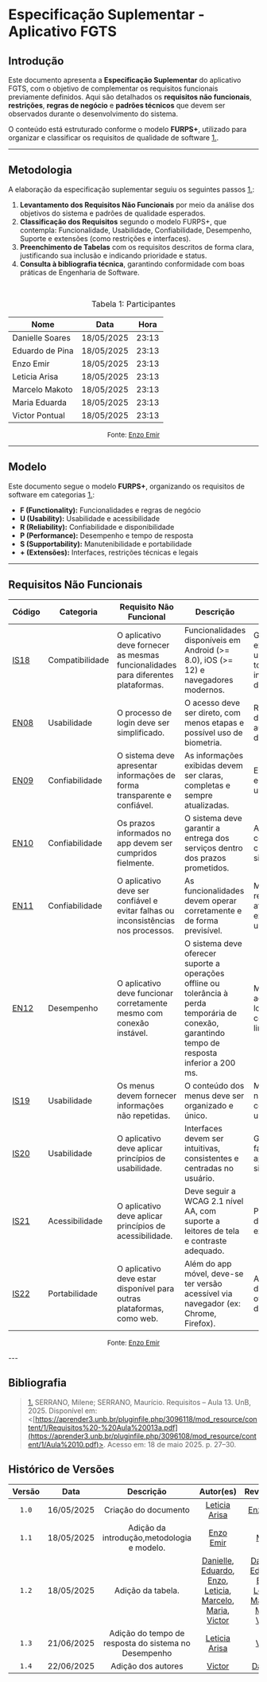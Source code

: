 # Especificação Suplementar - Aplicativo FGTS

## Introdução

Este documento apresenta a **Especificação Suplementar** do aplicativo FGTS, com o objetivo de complementar os requisitos funcionais previamente definidos. Aqui são detalhados os **requisitos não funcionais**, **restrições**, **regras de negócio** e **padrões técnicos** que devem ser observados durante o desenvolvimento do sistema. 

O conteúdo está estruturado conforme o modelo **FURPS+**, utilizado para organizar e classificar os requisitos de qualidade de software <a id="RP1" href="#TEC1">1.</a>.

---

## Metodologia

A elaboração da especificação suplementar seguiu os seguintes passos <a id="RP1" href="#TEC1">1.</a>:

1. **Levantamento dos Requisitos Não Funcionais** por meio da análise dos objetivos do sistema e padrões de qualidade esperados.
2. **Classificação dos Requisitos** segundo o modelo FURPS+, que contempla: Funcionalidade, Usabilidade, Confiabilidade, Desempenho, Suporte e extensões (como restrições e interfaces).
3. **Preenchimento de Tabelas** com os requisitos descritos de forma clara, justificando sua inclusão e indicando prioridade e status.
4. **Consulta à bibliografia técnica**, garantindo conformidade com boas práticas de Engenharia de Software.

<br>

<font size="3"><p style="text-align: center">Tabela 1: Participantes</p></font>

<div align="center">

<table>
  <thead>
    <tr>
      <th>Nome</th>
      <th>Data</th>
      <th>Hora</th>
    </tr>
  </thead>
  <tbody>
    <tr>
      <td> Danielle Soares </td>
      <td> 18/05/2025 </td>
      <td> 23:13 </td>
    </tr>
    <tr>
      <td> Eduardo de Pina </td>
      <td> 18/05/2025 </td>
      <td> 23:13 </td>
    </tr>
    <tr>
      <td> Enzo Emir </td>
      <td> 18/05/2025 </td>
      <td> 23:13 </td>
    </tr>
    <tr>
      <td> Leticia Arisa </td>
      <td> 18/05/2025 </td>
      <td> 23:13 </td>
    </tr>
    <tr>
      <td> Marcelo Makoto </td>
      <td> 18/05/2025 </td>
      <td> 23:13 </td>
    </tr>
    <tr>
      <td> Maria Eduarda </td>
      <td> 18/05/2025 </td>
      <td> 23:13 </td>
    </tr>
    <tr>
      <td> Victor Pontual </td>
      <td> 18/05/2025 </td>
      <td> 23:13 </td>
    </tr>
  </tbody>
</table>

</div>

<p style="font-size: 10pt; text-align: center;">Fonte: <a href="https://github.com/EnzoEmir">Enzo Emir</a></p>


---

## Modelo

Este documento segue o modelo **FURPS+**, organizando os requisitos de software em categorias <a id="RP1" href="#TEC1">1.</a>:

- **F (Functionality):** Funcionalidades e regras de negócio
- **U (Usability):** Usabilidade e acessibilidade
- **R (Reliability):** Confiabilidade e disponibilidade
- **P (Performance):** Desempenho e tempo de resposta
- **S (Supportability):** Manutenibilidade e portabilidade
- **+ (Extensões):** Interfaces, restrições técnicas e legais

---
## <a name="RNF"></a>Requisitos Não Funcionais

| Código                                                                                                             | Categoria       | Requisito Não Funcional                                                           | Descrição                                                                                                                                        | Justificativa                                                                            | Prioridade | Status       | Autor                                                    |
| ------------------------------------------------------------------------------------------------------------------ | --------------- | --------------------------------------------------------------------------------- | ------------------------------------------------------------------------------------------------------------------------------------------------ | ---------------------------------------------------------------------------------------- | ---------- | ------------ | -------------------------------------------------------- |
| [IS18](https://requisitos-de-software.github.io/2025.1-FGTS/Elicitacao/Tecnicas-de-Elicitacao/Introspeccao/#IS_RF) | Compatibilidade | O aplicativo deve fornecer as mesmas funcionalidades para diferentes plataformas. | Funcionalidades disponíveis em Android (>= 8.0), iOS (>= 12) e navegadores modernos.                                                             | Garantir a experiência uniforme para todos os usuários, independentemente da plataforma. | Alta       | Não          | [Leticia Arisa](https://github.com/Leticia-Arisa-K-Higa) |
| [EN08](https://requisitos-de-software.github.io/2025.1-FGTS/Elicitacao/Tecnicas-de-Elicitacao/Entrevista/#EN_RF)   | Usabilidade     | O processo de login deve ser simplificado.                                        | O acesso deve ser direto, com menos etapas e possível uso de biometria.                                                                          | Reduzir barreiras de acesso ao app e aumentar a adesão dos usuários.                     | Alta       | Não          | [Enzo Emir](https://github.com/EnzoEmir)                 |
| [EN09](https://requisitos-de-software.github.io/2025.1-FGTS/Elicitacao/Tecnicas-de-Elicitacao/Entrevista/#EN_RF)   | Confiabilidade  | O sistema deve apresentar informações de forma transparente e confiável.          | As informações exibidas devem ser claras, completas e sempre atualizadas.                                                                        | Evita desconfiança e erros por parte do usuário.                                         | Alta       | Não          | [Maria Eduarda](https://github.com/dudaa28)              |
| [EN10](https://requisitos-de-software.github.io/2025.1-FGTS/Elicitacao/Tecnicas-de-Elicitacao/Entrevista/#EN_RF)   | Confiabilidade  | Os prazos informados no app devem ser cumpridos fielmente.                        | O sistema deve garantir a entrega dos serviços dentro dos prazos prometidos.                                                                     | Atrasos comprometem a credibilidade do sistema.                                          | Alta       | Não          | [Eduardo de Pina](https://github.com/eduardodpms)        |
| [EN11](https://requisitos-de-software.github.io/2025.1-FGTS/Elicitacao/Tecnicas-de-Elicitacao/Entrevista/#EN_RF)   | Confiabilidade  | O aplicativo deve ser confiável e evitar falhas ou inconsistências nos processos. | As funcionalidades devem operar corretamente e de forma previsível.                                                                              | Minimizar erros e retrabalhos que afetam a experiência do usuário.                       | Alta       | Parcialmente | [Marcelo Makoto](https://github.com/MM4k)                |
| [EN12](https://requisitos-de-software.github.io/2025.1-FGTS/Elicitacao/Tecnicas-de-Elicitacao/Entrevista/#EN_RF)   | Desempenho      | O aplicativo deve funcionar corretamente mesmo com conexão instável.              | O sistema deve oferecer suporte a operações offline ou tolerância à perda temporária de conexão, garantindo tempo de resposta inferior a 200 ms. | Muitos usuários acessam o app em locais com conectividade limitada.                      | Média      | Não          | [Victor Pontual](https://github.com/VictorPontual)       |
| [IS19](https://requisitos-de-software.github.io/2025.1-FGTS/Elicitacao/Tecnicas-de-Elicitacao/Introspeccao/#IS_RF) | Usabilidade     | Os menus devem fornecer informações não repetidas.                                | O conteúdo dos menus deve ser organizado e único.                                                                                                | Melhora a navegação e evita confusão do usuário.                                         | Média      | Não          | [Danielle Soares](https://github.com/danielle-soaress)   |
| [IS20](https://requisitos-de-software.github.io/2025.1-FGTS/Elicitacao/Tecnicas-de-Elicitacao/Introspeccao/#IS_RF) | Usabilidade     | O aplicativo deve aplicar princípios de usabilidade.                              | Interfaces devem ser intuitivas, consistentes e centradas no usuário.                                                                            | Garante maior facilidade de uso e aprendizado do sistema.                                | Alta       | Não          | [Leticia Arisa](https://github.com/Leticia-Arisa-K-Higa) |
| [IS21](https://requisitos-de-software.github.io/2025.1-FGTS/Elicitacao/Tecnicas-de-Elicitacao/Introspeccao/#IS_RF) | Acessibilidade  | O aplicativo deve aplicar princípios de acessibilidade.                           | Deve seguir a WCAG 2.1 nível AA, com suporte a leitores de tela e contraste adequado.                                                            | Promove inclusão digital e atende exigências legais.                                     | Alta       | Não          | [Maria Eduarda](https://github.com/dudaa28)              |
| [IS22](https://requisitos-de-software.github.io/2025.1-FGTS/Elicitacao/Tecnicas-de-Elicitacao/Introspeccao/#IS_RF) | Portabilidade   | O aplicativo deve estar disponível para outras plataformas, como web.             | Além do app móvel, deve-se ter versão acessível via navegador (ex: Chrome, Firefox).                                                             | Aumenta o alcance do sistema e oferece alternativas de acesso.                           | Média      | Não          | [Enzo Emir](https://github.com/EnzoEmir)                 |



<p style="font-size: 10pt; text-align: center;">Fonte: <a href="https://github.com/EnzoEmir">Enzo Emir</a></p>
---

## Bibliografia

> <a id="RP1" href="#TEC1">1.</a> SERRANO, Milene; SERRANO, Maurício. Requisitos – Aula 13. UnB, 2025. Disponível em: <[https://aprender3.unb.br/pluginfile.php/3096118/mod_resource/content/1/Requisitos%20-%20Aula%20013a.pdf](https://aprender3.unb.br/pluginfile.php/3096108/mod_resource/content/1/Aula%2010.pdf)>. Acesso em: 18 de maio 2025. p. 27–30.



## Histórico de Versões

| Versão | Data | Descrição | Autor(es) | Revisor(es) |
| :-: | :-: | :-: | :-: | :-: |
| `1.0` | 16/05/2025 | Criação do documento | [Leticia Arisa](https://github.com/Leticia-Arisa-K-Higa) | [Enzo Emir](https://github.com/EnzoEmir)|
| `1.1` | 18/05/2025 | Adição da introdução,metodologia e modelo. |[Enzo Emir](https://github.com/EnzoEmir) |[Maria](https://github.com/dudaa28)|
| `1.2` | 18/05/2025 | Adição da tabela. |[Danielle](https://github.com/danielle-soaress), [Eduardo](https://github.com/eduardodpms), [Enzo](https://github.com/EnzoEmir), [Leticia](https://github.com/Leticia-Arisa-K-Higa), [Marcelo](https://github.com/MM4k), [Maria](https://github.com/dudaa28), [Victor](https://github.com/VictorPontual) |[Danielle](https://github.com/danielle-soaress), [Eduardo](https://github.com/eduardodpms), [Enzo](https://github.com/EnzoEmir), [Leticia](https://github.com/Leticia-Arisa-K-Higa), [Marcelo](https://github.com/MM4k), [Maria](https://github.com/dudaa28), [Victor](https://github.com/VictorPontual)|
| `1.3` | 21/06/2025 | Adição do tempo de resposta do sistema no Desempenho | [Leticia Arisa](https://github.com/Leticia-Arisa-K-Higa) | [Victor](https://github.com/VictorPontual) |
| `1.4` | 22/06/2025 | Adição dos autores | [Victor](https://github.com/VictorPontual) | [Danielle](https://github.com/danielle-soaress) |
